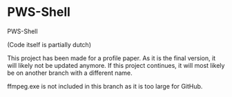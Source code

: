 # PWS-Shell
PWS-Shell

(Code itself is partially dutch)

This project has been made for a profile paper. As it is the final version, it will likely not be updated anymore. If this project continues, it will most likely be on another branch with a different name.

ffmpeg.exe is not included in this branch as it is too large for GitHub.
